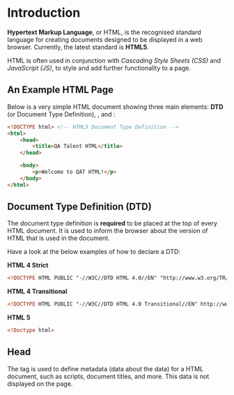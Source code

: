 # Introduction

**Hypertext Markup Language**, or HTML, is the recognised standard language for creating documents designed to be displayed in a web browser. 
Currently, the latest standard is **HTML5**. 

HTML is often used in conjunction with *Cascading Style Sheets (CSS)* and *JavaScript (JS)*, to style and add further functionality to a page.

## An Example HTML Page

Below is a very simple HTML document showing three main elements: **DTD** (or Document Type Definition), **<head>**, and **<body>**:
```html
<!DOCTYPE html> <!-- HTML5 Document Type Definition -->
<html>
    <head>
        <title>QA Talent HTML</title>
    </head>

    <body>
        <p>Welcome to QAT HTML!</p>
    </body>
</html>
```

## Document Type Definition (DTD)

The document type definition is **required** to be placed at the top of every HTML document. 
It is used to inform the browser about the version of HTML that is used in the document.

Have a look at the below examples of how to declare a DTD:

**HTML 4 Strict**
```html
<!DOCTYPE HTML PUBLIC "-//W3C//DTD HTML 4.0//EN" "http://www.w3.org/TR/html4/strict.dtd">
```

**HTML 4 Transitional**
```html
<!DOCTYPE HTML PUBLIC "-//W3C//DTD HTML 4.0 Transitional//EN" http://www.w3.org/TR/REC-html4/loose.dtd">
```

**HTML 5**
```html
<!Doctype html>
```

## Head

The **<head>** tag is used to define metadata (data about the data) for a HTML document, such as scripts, document titles, and more. 
This data is not displayed on the page.

<title> - Defines title of document for browser tab, favourites and search engine results
<style> - Defines style information about this document
<link> - Defines where external style sheets should be linked from
<meta> - Specifies the page’s character set, description, keywords, author, viewport, etc.
<script> - Defines client-side JavaScript (although more commonly included as last element of (**<body>**)
<base> - Specifies base URL and target for all relative URLs in a page
